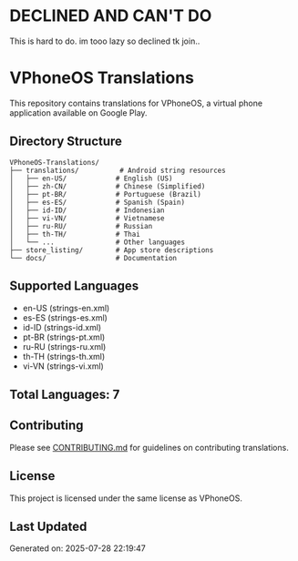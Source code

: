 # DECLINED AND CAN'T DO

This is hard to do. im tooo lazy so declined tk join..


# VPhoneOS Translations

This repository contains translations for VPhoneOS, a virtual phone application available on Google Play.

## Directory Structure

```
VPhoneOS-Translations/
├── translations/          # Android string resources
│   ├── en-US/            # English (US)
│   ├── zh-CN/            # Chinese (Simplified)
│   ├── pt-BR/            # Portuguese (Brazil)
│   ├── es-ES/            # Spanish (Spain)
│   ├── id-ID/            # Indonesian
│   ├── vi-VN/            # Vietnamese
│   ├── ru-RU/            # Russian
│   ├── th-TH/            # Thai
│   └── ...               # Other languages
├── store_listing/        # App store descriptions
└── docs/                 # Documentation
```

## Supported Languages

- en-US (strings-en.xml)
- es-ES (strings-es.xml)
- id-ID (strings-id.xml)
- pt-BR (strings-pt.xml)
- ru-RU (strings-ru.xml)
- th-TH (strings-th.xml)
- vi-VN (strings-vi.xml)


## Total Languages: 7

## Contributing

Please see [CONTRIBUTING.md](CONTRIBUTING.md) for guidelines on contributing translations.

## License

This project is licensed under the same license as VPhoneOS.

## Last Updated

Generated on: 2025-07-28 22:19:47
